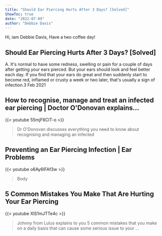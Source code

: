 ```yaml
---
title: "Should Ear Piercing Hurts After 3 Days? [Solved]"
ShowToc: true 
date: "2022-07-09"
author: "Debbie Davis" 
---
```


Hi, iam Debbie Davis, Have a two coffee day!
## Should Ear Piercing Hurts After 3 Days? [Solved]
A. It's normal to have some redness, swelling or pain for a couple of days after getting your ears pierced. But your ears should look and feel better each day. If you find that your ears do great and then suddenly start to become red, inflamed or crusty a week or two later, that's usually a sign of infection.3 Feb 2021

## How to recognise, manage and treat an infected ear piercing | Doctor O'Donovan explains...
{{< youtube 55mjF6ClT-o >}}
>Dr O'Donovan discusses everything you need to know about recognising and managing an infected 

## Preventing an Ear Piercing Infection | Ear Problems
{{< youtube o6Ay6IFAf3w >}}
>Body 

## 5 Common Mistakes You Make That Are Hurting Your Ear Piercing
{{< youtube XlS1mJTTe4c >}}
>Johnny from Lulus explains to you 5 common mistakes that you make on a daily basis that can cause some serious issue to your ...

